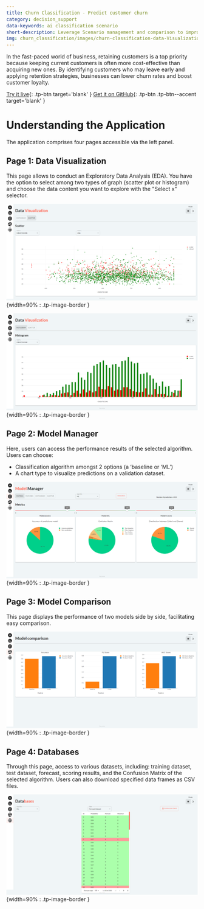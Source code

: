 ```yaml
---
title: Churn Classification - Predict customer churn
category: decision_support
data-keywords: ai classification scenario
short-description: Leverage Scenario management and comparison to improve decision making on a Churn prediction demo.
img: churn_classification/images/churn-classification-data-Visualization-histogram.png
---
```

In the fast-paced world of business, retaining customers
is a top priority because keeping current customers is often
more cost-effective than acquiring new ones. By identifying
customers who may leave early and applying retention strategies,
businesses can lower churn rates and boost customer loyalty.

[Try it live](https://churn-classification.taipy.cloud/Data-Visualization){: .tp-btn target='blank' }
[Get it on GitHub](https://github.com/Avaiga/demo-churn-classification){: .tp-btn .tp-btn--accent target='blank' }

# Understanding the Application
The application comprises four pages accessible via the left panel.

## Page 1: Data Visualization

This page allows to conduct an Exploratory Data Analysis (EDA).
You have the option to select among two types of graph (scatter plot or histogram)
and choose the data content you want to explore with the "Select x" selector.


![Data Visualization](images/churn-classification-data-visualization-scatter.png){width=90% : .tp-image-border }

![Histogram](images/churn-classification-data-Visualization-histogram.png){width=90% : .tp-image-border }

## Page 2: Model Manager

Here, users can access the performance results of the selected algorithm. Users can choose:
- Classification algorithm amongst 2 options (a ‘baseline or ‘ML’)
- A chart type to visualize predictions on a validation dataset.


![Model Manager](images/churn-classification-model-manager.png){width=90% : .tp-image-border }

## Page 3: Model Comparison

This page displays the performance of two models side by side, facilitating easy comparison.


![Model Comparison](images/churn-classification-model-comparison.png){width=90% : .tp-image-border }

## Page 4: Databases

Through this page, access to various datasets, including: training dataset,
test dataset, forecast, scoring results, and the Confusion Matrix of the
selected algorithm. Users can also download specified data frames as CSV files.


![Databases](images/churn-classification-databases.png){width=90% : .tp-image-border }
